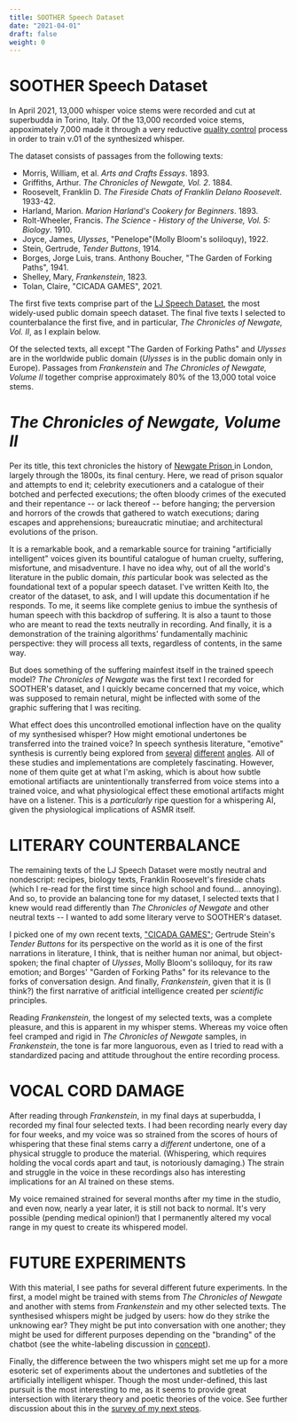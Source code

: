```yaml
---
title: SOOTHER Speech Dataset
date: "2021-04-01"
draft: false
weight: 0
---
```


# SOOTHER Speech Dataset 
In April 2021, 13,000 whisper voice stems were recorded and cut at superbudda in Torino, Italy. Of the 13,000 recorded voice stems, appoximately 7,000 made it through a very reductive [quality control](/docs/001-technical-management-soother-sound) process in order to train v.01 of the synthesized whisper. 

The dataset consists of passages from the following texts:
- Morris, William, et al. _Arts and Crafts Essays_. 1893.
- Griffiths, Arthur. _The Chronicles of Newgate, Vol. 2_. 1884.
- Roosevelt, Franklin D. _The Fireside Chats of Franklin Delano Roosevelt_. 1933-42.
- Harland, Marion. _Marion Harland's Cookery for Beginners_. 1893.
- Rolt-Wheeler, Francis. _The Science - History of the Universe, Vol. 5: Biology_. 1910.
- Joyce, James, _Ulysses_, "Penelope"(Molly Bloom's soliloquy), 1922.
- Stein, Gertrude, _Tender Buttons_, 1914. 
- Borges, Jorge Luis, trans. Anthony Boucher, "The Garden of Forking Paths", 1941. 
- Shelley, Mary, _Frankenstein_, 1823. 
- Tolan, Claire, "CICADA GAMES", 2021.

The first five texts comprise part of the [LJ Speech Dataset](https://keithito.com/LJ-Speech-Dataset/), the most widely-used public domain speech dataset. The final five texts I selected to counterbalance the first five, and in particular, *The Chronicles of Newgate, Vol. II*, as I explain below. 

Of the selected texts, all except "The Garden of Forking Paths" and _Ulysses_ are in the worldwide public domain (_Ulysses_ is in the public domain only in Europe). Passages from _Frankenstein_ and _The Chronicles of Newgate, Volume II_ together comprise approximately 80% of the 13,000 total voice stems.

# _The Chronicles of Newgate, Volume II_
Per its title, this text chronicles the history of [Newgate Prison ](https://en.wikipedia.org/wiki/Newgate_Prison) in London, largely through the 1800s, its final century. Here, we read of prison squalor and attempts to end it; celebrity executioners and a catalogue of their botched and perfected executions; the often bloody crimes of the executed and their repentance -- or lack thereof -- before hanging; the perversion and horrors of the crowds that gathered to watch executions; daring escapes and apprehensions; bureaucratic minutiae; and architectural evolutions of the prison. 

It is a remarkable book, and a remarkable source for training "artificially intelligent" voices given its bountiful catalogue of human cruelty, suffering, misfortune, and misadventure. I have no idea why, out of all the world's literature in the public domain, *this* particular book was selected as the foundational text of a popular speech dataset. I've written Keith Ito, the creator of the dataset, to ask, and I will update this documentation if he responds. To me, it seems like complete genius to imbue the synthesis of human speech with this backdrop of suffering. It is also a taunt to those who are meant to read the texts neutrally in recording. And finally, it is a demonstration of the training algorithms' fundamentally machinic perspective: they will process all texts, regardless of contents, in the same way.

But does something of the suffering mainfest itself in the trained speech model? _The Chronicles of Newgate_ was the first text I recorded for SOOTHER's dataset, and I quickly became concerned that my voice, which was supposed to remain netural, might be inflected with some of the graphic suffering that I was reciting.

What effect does this uncontrolled emotional inflection have on the quality of my synthesised whisper? How might emotional undertones be transferred into the trained voice? In speech synthesis literature, "emotive" synthesis is currently being explored from [several](http://web1.cs.columbia.edu/~julia/courses/old/cs6998-02/schroeder01.pdf) [different](https://arxiv.org/abs/1911.01635) [angles](https://ieeexplore.ieee.org/document/5349515). All of these studies and implementations are completely fascinating. However, none of them quite get at what I'm asking, which is about how subtle emotional artifiacts are unintentionally transferred from voice stems into a trained voice, and what physiological effect these emotional artifacts might have on a listener. This is a *particularly* ripe question for a whispering AI, given the physiological implications of ASMR itself.

# LITERARY COUNTERBALANCE
The remaining texts of the LJ Speech Dataset were mostly neutral and nondescript: recipes, biology texts, Franklin Roosevelt's fireside chats (which I re-read for the first time since high school and found... annoying). And so, to provide an balancing tone for my dataset, I selected texts that I knew would read differently than *The Chronicles of Newgate* and other neutral texts -- I wanted to add some literary verve to SOOTHER's dataset. 

I picked one of my own recent texts, ["CICADA GAMES"](https://cst.yt/training/projects/cicada-games); Gertrude Stein's *Tender Buttons* for its perspective on the world as it is one of the first narrations in literature, I think, that is neither human nor animal, but object-spoken; the final chapter of *Ulysses*, Molly Bloom's soliloquy, for its raw emotion; and Borges' "Garden of Forking Paths" for its relevance to the forks of conversation design. And finally, *Frankenstein*, given that it is (I think?) the first narrative of aritficial intelligence created per *scientific* principles.

Reading *Frankenstein*, the longest of my selected texts, was a complete pleasure, and this is apparent in my whisper stems. Whereas my voice often feel cramped and rigid in *The Chronicles of Newgate* samples, in *Frankenstein*, the tone is far more languorous, even as I tried to read with a standardized pacing and attitude throughout the entire recording process. 

# VOCAL CORD DAMAGE
After reading through *Frankenstein*, in my final days at superbudda, I recorded my final four selected texts. I had been recording nearly every day for four weeks, and my voice was so strained from the scores of hours of whispering that these final stems carry a *different* undertone, one of a physical struggle to produce the material. (Whispering, which requires holding the vocal cords apart and taut, is notoriously damaging.) The strain and struggle in the voice in these recordings also has interesting implications for an AI trained on these stems. 

My voice remained strained for several months after my time in the studio, and even now, nearly a year later, it is still not back to normal. It's very possible (pending medical opinion!) that I permanently altered my vocal range in my quest to create its whispered model. 


# FUTURE EXPERIMENTS
With this material, I see paths for several different future experiments. In the first, a model might be trained with stems from *The Chronicles of Newgate* and another with stems from *Frankenstein* and my other selected texts. The synthesised whispers might be judged by users: how do they strike the unknowing ear? They might be put into conversation with one another; they might be used for different purposes depending on the "branding" of the chatbot (see the white-labeling discussion in [concept](/concept#personality)). 

Finally, the difference between the two whispers might set me up for a more esoteric set of experiments about the undertones and subtleties of the artificially intelligent whisper. Though the most under-defined, this last pursuit is the most interesting to me, as it seems to provide great intersection with literary theory and poetic theories of the voice. See further discussion about this in the [survey of my next steps](/next-gen).
